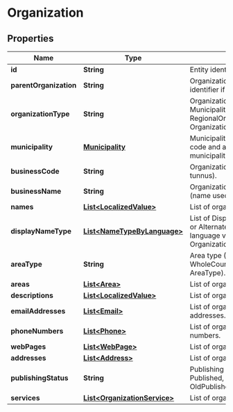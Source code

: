 
# Organization

## Properties
Name | Type | Description | Notes
------------ | ------------- | ------------- | -------------
**id** | **String** | Entity identifier. |  [optional]
**parentOrganization** | **String** | Organizations parent organization identifier if exists. |  [optional]
**organizationType** | **String** | Organization type (State, Municipality, RegionalOrganization, Organization, Company). |  [optional]
**municipality** | [**Municipality**](Municipality.md) | Municipality including municipality code and a localized list of municipality names. |  [optional]
**businessCode** | **String** | Organization business code (Y-tunnus). |  [optional]
**businessName** | **String** | Organization business name (name used for business code). |  [optional]
**names** | [**List&lt;LocalizedValue&gt;**](LocalizedValue.md) | List of organization names. |  [optional]
**displayNameType** | [**List&lt;NameTypeByLanguage&gt;**](NameTypeByLanguage.md) | List of Display name types (Name or AlternateName) for each language version of OrganizationNames. |  [optional]
**areaType** | **String** | Area type (WholeCountry, WholeCountryExceptAlandIslands, AreaType). |  [optional]
**areas** | [**List&lt;Area&gt;**](Area.md) | List of organization areas. |  [optional]
**descriptions** | [**List&lt;LocalizedValue&gt;**](LocalizedValue.md) | List of organizations descriptions. |  [optional]
**emailAddresses** | [**List&lt;Email&gt;**](Email.md) | List of organizations email addresses. |  [optional]
**phoneNumbers** | [**List&lt;Phone&gt;**](Phone.md) | List of organizations phone numbers. |  [optional]
**webPages** | [**List&lt;WebPage&gt;**](WebPage.md) | List of organizations web pages. |  [optional]
**addresses** | [**List&lt;Address&gt;**](Address.md) | List of organizations addresses. |  [optional]
**publishingStatus** | **String** | Publishing status (Draft, Published, Deleted, Modified and OldPublished). |  [optional]
**services** | [**List&lt;OrganizationService&gt;**](OrganizationService.md) | List of organizations services. |  [optional]



